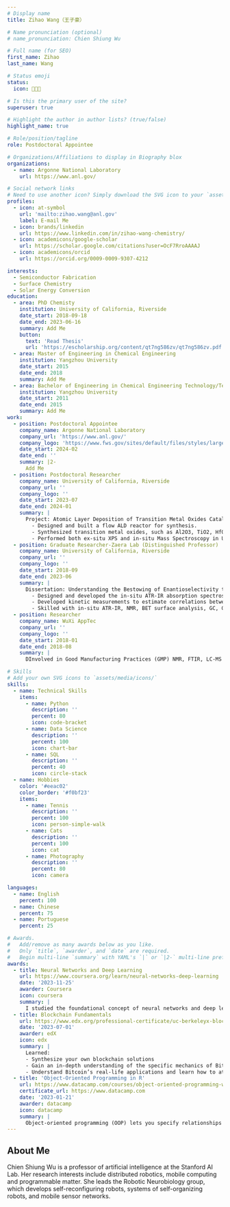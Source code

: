 ```yaml
---
# Display name
title: Zihao Wang（王子豪）

# Name pronunciation (optional)
# name_pronunciation: Chien Shiung Wu

# Full name (for SEO)
first_name: Zihao
last_name: Wang

# Status emoji
status:
  icon: 👨🏻‍🔬

# Is this the primary user of the site?
superuser: true

# Highlight the author in author lists? (true/false)
highlight_name: true

# Role/position/tagline
role: Postdoctoral Appointee

# Organizations/Affiliations to display in Biography blox
organizations:
  - name: Argonne National Laboratory
    url: https://www.anl.gov/

# Social network links
# Need to use another icon? Simply download the SVG icon to your `assets/media/icons/` folder.
profiles:
  - icon: at-symbol
    url: 'mailto:zihao.wang@anl.gov'
    label: E-mail Me
  - icon: brands/linkedin
    url: https://www.linkedin.com/in/zihao-wang-chemistry/
  - icon: academicons/google-scholar
    url: https://scholar.google.com/citations?user=OcF7RroAAAAJ
  - icon: academicons/orcid
    url: https://orcid.org/0009-0009-9307-4212

interests:
  - Semiconductor Fabrication
  - Surface Chemistry
  - Solar Energy Conversion
education:
  - area: PhD Chemisty
    institution: University of California, Riverside
    date_start: 2018-09-18
    date_end: 2023-06-16
    summary: Add Me
    button:
      text: 'Read Thesis'
      url: 'https://escholarship.org/content/qt7ng586zv/qt7ng586zv.pdf'
  - area: Master of Engineering in Chemical Engineering
    institution: Yangzhou University
    date_start: 2015
    date_end: 2018
    summary: Add Me
  - area: Bachelor of Engineering in Chemical Engineering Technology/Technician
    institution: Yangzhou University
    date_start: 2011
    date_end: 2015
    summary: Add Me
work:
  - position: Postdoctoral Appointee
    company_name: Argonne National Laboratory
    company_url: 'https://www.anl.gov/'
    company_logo: 'https://www.fws.gov/sites/default/files/styles/large/public/2020-08/argonne_national_laboratory.jpge'
    date_start: 2024-02
    date_end: ''
    summary: |2-
      Add Me
  - position: Postdoctoral Researcher
    company_name: University of California, Riverside
    company_url: ''
    company_logo: ''
    date_start: 2023-07
    date_end: 2024-01
    summary: |
      Project: Atomic Layer Deposition of Transition Metal Oxides Catalysts on Mesoporous Materials
        - Designed and built a flow ALD reactor for synthesis.
        - Synthesized transition metal oxides, such as Al2O3, TiO2, HfO2 and NiO2 on mesoporous SBA-15 support.
        - Performed both ex-situ XPS and in-situ Mass Spectroscopy in UHV chambers.
  - position: Graduate Researcher-Zaera Lab (Distinguished Professor)
    company_name: University of California, Riverside
    company_url: ''
    company_logo: ''
    date_start: 2018-09
    date_end: 2023-06
    summary: |
      Dissertation: Understanding the Bestowing of Enantioselectivity to Heterogeneous Catalysts via the Addition of Chiral Modifiers
        - Designed and developed the in-situ ATR-IR absorption spectroscopy system to probe the interactions between chiral molecules and metal surfaces (Pt, Pd, Pt-Cu alloys) at the liquid/solid interfaces.
        - Developed kinetic measurements to estimate correlations between the adsorption modes of the chiral molecules and the enantioselectivity performance in asymmetric hydrogenations of α-keto esters.
        - Skilled with in-situ ATR-IR, NMR, BET surface analysis, GC, GC-MS,TEM,ICP-OES, surface modifications.
  - position: Researcher
    company_name: WuXi AppTec
    company_url: ''
    company_logo: ''
    date_start: 2018-01
    date_end: 2018-08
    summary: |
      DInvolved in Good Manufacturing Practices (GMP) NMR, FTIR, LC-MS tests and analysis. Familiar with GMP process and standards.

# Skills
# Add your own SVG icons to `assets/media/icons/`
skills:
  - name: Technical Skills
    items:
      - name: Python
        description: ''
        percent: 80
        icon: code-bracket
      - name: Data Science
        description: ''
        percent: 100
        icon: chart-bar
      - name: SQL
        description: ''
        percent: 40
        icon: circle-stack
  - name: Hobbies
    color: '#eeac02'
    color_border: '#f0bf23'
    items:
      - name: Tennis
        description: ''
        percent: 100
        icon: person-simple-walk
      - name: Cats
        description: ''
        percent: 100
        icon: cat
      - name: Photography
        description: ''
        percent: 80
        icon: camera

languages:
  - name: English
    percent: 100
  - name: Chinese
    percent: 75
  - name: Portuguese
    percent: 25

# Awards.
#   Add/remove as many awards below as you like.
#   Only `title`, `awarder`, and `date` are required.
#   Begin multi-line `summary` with YAML's `|` or `|2-` multi-line prefix and indent 2 spaces below.
awards:
  - title: Neural Networks and Deep Learning
    url: https://www.coursera.org/learn/neural-networks-deep-learning
    date: '2023-11-25'
    awarder: Coursera
    icon: coursera
    summary: |
      I studied the foundational concept of neural networks and deep learning. By the end, I was familiar with the significant technological trends driving the rise of deep learning; build, train, and apply fully connected deep neural networks; implement efficient (vectorized) neural networks; identify key parameters in a neural network’s architecture; and apply deep learning to your own applications.
  - title: Blockchain Fundamentals
    url: https://www.edx.org/professional-certificate/uc-berkeleyx-blockchain-fundamentals
    date: '2023-07-01'
    awarder: edX
    icon: edx
    summary: |
      Learned:
      - Synthesize your own blockchain solutions
      - Gain an in-depth understanding of the specific mechanics of Bitcoin
      - Understand Bitcoin’s real-life applications and learn how to attack and destroy Bitcoin, Ethereum, smart contracts and Dapps, and alternatives to Bitcoin’s Proof-of-Work consensus algorithm
  - title: 'Object-Oriented Programming in R'
    url: https://www.datacamp.com/courses/object-oriented-programming-with-s3-and-r6-in-r
    certificate_url: https://www.datacamp.com
    date: '2023-01-21'
    awarder: datacamp
    icon: datacamp
    summary: |
      Object-oriented programming (OOP) lets you specify relationships between functions and the objects that they can act on, helping you manage complexity in your code. This is an intermediate level course, providing an introduction to OOP, using the S3 and R6 systems. S3 is a great day-to-day R programming tool that simplifies some of the functions that you write. R6 is especially useful for industry-specific analyses, working with web APIs, and building GUIs.
---
```


## About Me

Chien Shiung Wu is a professor of artificial intelligence at the Stanford AI Lab. Her research interests include distributed robotics, mobile computing and programmable matter. She leads the Robotic Neurobiology group, which develops self-reconfiguring robots, systems of self-organizing robots, and mobile sensor networks.
